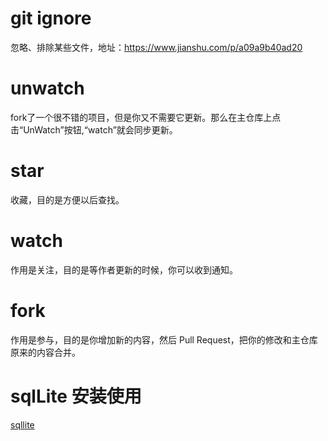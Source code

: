 ﻿# git ignore
 忽略、排除某些文件，地址：https://www.jianshu.com/p/a09a9b40ad20
# unwatch  
fork了一个很不错的项目，但是你又不需要它更新。那么在主仓库上点击“UnWatch”按钮,“watch”就会同步更新。
# star  
收藏，目的是方便以后查找。
# watch  
作用是关注，目的是等作者更新的时候，你可以收到通知。
# fork  
作用是参与，目的是你增加新的内容，然后 Pull Request，把你的修改和主仓库原来的内容合并。
# sqlLite 安装使用
[sqllite](https://blog.csdn.net/weixin_41656968/article/details/80338626)
